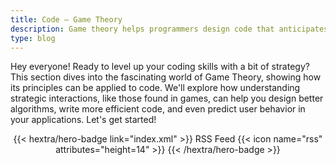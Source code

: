 ```yaml
---
title: Code – Game Theory
description: Game theory helps programmers design code that anticipates and responds strategically to other players or unpredictable inputs, leading to more robust and resilient systems.
type: blog
---
```


Hey everyone!  Ready to level up your coding skills with a bit of strategy?  This section dives into the fascinating world of Game Theory, showing how its principles can be applied to code.  We'll explore how understanding strategic interactions, like those found in games, can help you design better algorithms, write more efficient code, and even predict user behavior in your applications.  Let's get started!

<div style="text-align: center; margin-top: 1em;">
{{< hextra/hero-badge link="index.xml" >}}
  <span>RSS Feed</span>
  {{< icon name="rss" attributes="height=14" >}}
{{< /hextra/hero-badge >}}
</div>
